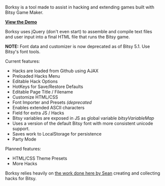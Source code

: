 Borksy is a tool made to assist in hacking and extending games built with Bitsy Game Maker.

[**View the Demo**](http://ayolland.github.io/borksy/)

Borksy uses jQuery (don't even start) to assemble and compile text files and user input into a final HTML file that runs the Bitsy game.

**NOTE:** Font data and customizer is now deprecated as of Bitsy 5.1. Use Bitsy's font tools.

Current features:
* Hacks are loaded from Github using AJAX
* Preloaded Hacks Menu
* Editable Hack Options
* HotKeys for Save/Restore Defaults
* Editable Page Title / Filename
* Customize HTML/CSS
* Font Importer and Presets *(deprecated*
* Enables extended ASCII characters
* Field for extra JS / Hacks
* Bitsy variables are exposed in JS as global variable *bitsyVariableMap*
* Uses a version of the default Bitsy font with more consistent unicode support.
* Saves work to LocalStorage for persistence
* Party Mode

Planned features:
* HTML/CSS Theme Presets
* More Hacks

Borksy relies heavily on [the work done here by Sean](https://github.com/seleb/bitsy-hacks) creating and collecting hacks for Bitsy. 